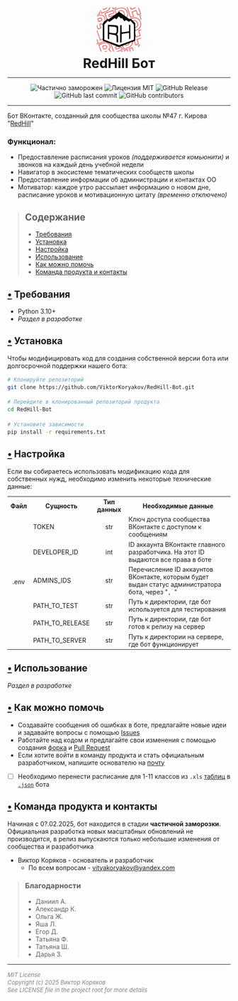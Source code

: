 <div align="center">
  <img src='logo.jpg' alt='Логотип RedHill' height='100', style="border-radius: 25% 10%;">
  <p style='font-size: 30px; font-weight: bold; margin-top: 5px; margin-bottom: 0'>RedHill Бот</p>
</div>

<hr>
<div align="center" style='margin-top: 14px;'>
    <img alt="Частично заморожен" src="https://img.shields.io/badge/%D0%A1%D0%BE%D1%81%D1%82%D0%BE%D1%8F%D0%BD%D0%B8%D0%B5-%D0%A7%D0%B0%D1%81%D1%82%D0%B8%D1%87%D0%BD%D0%BE_%D0%B7%D0%B0%D0%BC%D0%BE%D1%80%D0%BE%D0%B6%D0%B5%D0%BD-007FFF">
    <img alt="Лицензия MIT" src="https://img.shields.io/badge/%D0%9B%D0%B8%D1%86%D0%B5%D0%BD%D0%B7%D0%B8%D1%8F-MIT-green">
    <img alt="GitHub Release" src="https://img.shields.io/github/v/release/ViktorKoryakov/RedHill-Bot?label=%D0%92%D0%B5%D1%80%D1%81%D0%B8%D1%8F">
    <br>
    <img alt="GitHub last commit" src="https://img.shields.io/github/last-commit/ViktorKoryakov/RedHill-Bot?color=turquoise">
    <img alt="GitHub contributors" src="https://img.shields.io/github/contributors/ViktorKoryakov/RedHill-Bot?color=turquoise">
</div>
<hr>

Бот ВКонтакте, созданный для сообщества школы №47 г. Кирова "[RedHill](https://vk.com/club158690635)"
### Функционал:
- Предоставление расписания уроков *(поддерживается комьюнити)* и звонков на каждый день учебной недели
- Навигатор в экосистеме тематических сообществ школы
- Предоставление информации об администрации и контактах ОО
- Мотиватор: каждое утро рассылает информацию о новом дне, расписание уроков и мотивационную цитату *(временно отключено)*

> ## Содержание
> - [Требования](#-требования)
> - [Установка](#-установка)
> - [Настройка](#-настройка)
> - [Использование](#-использование)
> - [Как можно помочь](#-как-можно-помочь)
> - [Команда продукта и контакты](#-команда-продукта-и-контакты)

## [•](#содержание) Требования
- Python 3.10+
- *Раздел в разработке*
## [•](#содержание) Установка
Чтобы модифицировать код для создания собственной версии бота или долгосрочной поддержки нашего бота:
```bash
# Клонируйте репозиторий
git clone https://github.com/ViktorKoryakov/RedHill-Bot.git

# Перейдите в клонированный репозиторий продукта
cd RedHill-Bot

# Установите зависимости
pip install -r requirements.txt
```
## [•](#содержание) Настройка
Если вы собираетесь использовать модификацию кода для собственных нужд, необходимо изменить некоторые технические данные:
<table>
    <tr>
        <th>Файл</th>
        <th>Сущность</th>
        <th>Тип данных</th>
        <th>Необходимые данные</th>
    </tr>
    <tr>
        <td rowspan=7 align='center'>.env</td>
    </tr>
    <tr>
        <td>TOKEN</td>
        <td align='center'>str</td>
        <td>Ключ доступа сообщества ВКонтакте с доступом к сообщениям</td>
    </tr>
    <tr>
        <td>DEVELOPER_ID</td>
        <td align='center'>int</td> 
        <td>ID аккаунта ВКонтакте главного разработчика. На этот ID выдаются все права в боте</td>
    </tr>
    <tr>
        <td>ADMINS_IDS</td>
        <td align='center'>str</td>
        <td>Перечисление ID аккаунтов ВКонтакте, которым будет выдан статус администратора бота, через "<code>, </code>"</td>
    </tr>
    <tr>
        <td>PATH_TO_TEST</td>
        <td align='center'>str</td>
        <td>Путь к директории, где бот используется для тестирования</td>
    </tr>
    <tr>
        <td>PATH_TO_RELEASE</td>
        <td align='center'>str</td>
        <td>Путь к директории, где бот готов к релизу на сервер</td>
    </tr>
    <tr>
        <td>PATH_TO_SERVER</td>
        <td align='center'>str</td>
        <td>Путь к директории на сервере, где бот функционирует</td>
    </tr>
</table>

## [•](#содержание) Использование
*Раздел в разработке*
## [•](#содержание) Как можно помочь
- Создавайте сообщения об ошибках в боте, предлагайте новые идеи и задавайте вопросы с помощью [Issues](https://github.com/ViktorKoryakov/RedHill-Bot/issues)
- Работайте над кодом и предлагайте свои изменения с помощью создания [форка](https://github.com/ViktorKoryakov/RedHill-Bot/fork) и [Pull Request](https://github.com/ViktorKoryakov/RedHill-Bot/pulls)
- Если хотите войти в команду продукта и стать официальным разработчиком, напишите основателю на [почту](#-команда-продукта-и-контакты)
- [ ] Необходимо перенести расписание для 1-11 классов из `.xls` [таблиц](https://github.com/ViktorKoryakov/RedHill-Bot/tree/main/%D0%A0%D0%B0%D1%81%D0%BF%D0%B8%D1%81%D0%B0%D0%BD%D0%B8%D1%8F%20%D1%83%D1%80%D0%BE%D0%BA%D0%BE%D0%B2) в [`.json`](https://github.com/ViktorKoryakov/RedHill-Bot/blob/main/lessons_schedule.json) бота
## [•](#содержание) Команда продукта и контакты
Начиная с 0?.02.2025, бот находится в стадии **частичной заморозки**. Официальная разработка новых масштабных обновлений не производится, в релиз выпускаются только небольшие изменения от сообщества и разработчика
- Виктор Коряков - основатель и разработчик
  - По всем вопросам - <vityakoryakov@yandex.com>

> ### Благодарности
> - Даниил А.
> - Александр К. 
> - Ольга Ж. 
> - Яша Л. 
> - Егор Д. 
> - Татьяна Ф. 
> - Татьяна Ш. 
> - Дарья З.

<hr>
<span style='font-size: 13px; font-style: italic; color: gray'>
MIT License<br>
Copyright (c) 2025 Виктор Коряков<br>
See LICENSE file in the project root for more details
</span>